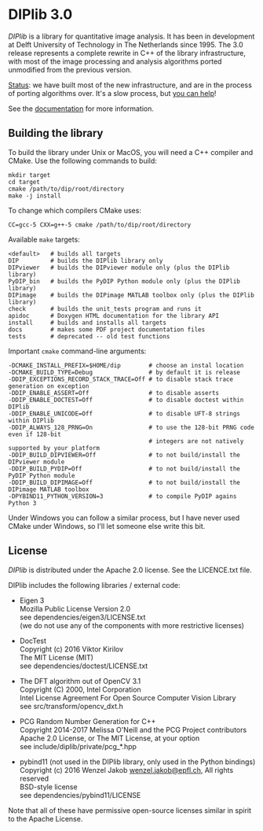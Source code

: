 # DIPlib 3.0

*DIPlib* is a library for quantitative image analysis. It has been in development
at Delft University of Technology in The Netherlands since 1995. The 3.0 release
represents a complete rewrite in C++ of the library infrastructure, with most of
the image processing and analysis algorithms ported unmodified from the previous
version.

[Status](src/documentation/workplan.md):
we have built most of the new infrastructure, and are in the process of
porting algorithms over. It's a slow process, but
[you can help](src/documentation/workplan.md)!

See the [documentation](https://diplib.github.io/diplib-docs/) for more information.

## Building the library

To build the library under Unix or MacOS, you will need a C++ compiler and CMake.
Use the following commands to build:

    mkdir target
    cd target
    cmake /path/to/dip/root/directory
    make -j install

To change which compilers CMake uses:

    CC=gcc-5 CXX=g++-5 cmake /path/to/dip/root/directory

Available `make` targets:

    <default>   # builds all targets
    DIP         # builds the DIPlib library only
    DIPviewer   # builds the DIPviewer module only (plus the DIPlib library)
    PyDIP_bin   # builds the PyDIP Python module only (plus the DIPlib library)
    DIPimage    # builds the DIPimage MATLAB toolbox only (plus the DIPlib library)
    check       # builds the unit_tests program and runs it
    apidoc      # Doxygen HTML documentation for the library API
    install     # builds and installs all targets
    docs        # makes some PDF project documentation files
    tests       # deprecated -- old test functions

Important `cmake` command-line arguments:

    -DCMAKE_INSTALL_PREFIX=$HOME/dip        # choose an instal location
    -DCMAKE_BUILD_TYPE=Debug                # by default it is release
    -DDIP_EXCEPTIONS_RECORD_STACK_TRACE=Off # to disable stack trace generation on exception
    -DDIP_ENABLE_ASSERT=Off                 # to disable asserts
    -DDIP_ENABLE_DOCTEST=Off                # to disable doctest within DIPlib
    -DDIP_ENABLE_UNICODE=Off                # to disable UFT-8 strings within DIPlib
    -DDIP_ALWAYS_128_PRNG=On                # to use the 128-bit PRNG code even if 128-bit
                                            # integers are not natively supported by your platform
    -DDIP_BUILD_DIPVIEWER=Off               # to not build/install the DIPviewer module
    -DDIP_BUILD_PYDIP=Off                   # to not build/install the PyDIP Python module
    -DDIP_BUILD_DIPIMAGE=Off                # to not build/install the DIPimage MATLAB toolbox
    -DPYBIND11_PYTHON_VERSION=3             # to compile PyDIP agains Python 3

Under Windows you can follow a similar process, but I have never used CMake under
Windows, so I'll let someone else write this bit.

## License

*DIPlib* is distributed under the Apache 2.0 license. See the LICENCE.txt file.

DIPlib includes the following libraries / external code:

- Eigen 3  
  Mozilla Public License Version 2.0  
  see dependencies/eigen3/LICENSE.txt  
  (we do not use any of the components with more restrictive licenses)

- DocTest  
  Copyright (c) 2016 Viktor Kirilov  
  The MIT License (MIT)  
  see dependencies/doctest/LICENSE.txt

- The DFT algorithm out of OpenCV 3.1  
  Copyright (C) 2000, Intel Corporation  
  Intel License Agreement For Open Source Computer Vision Library  
  see src/transform/opencv_dxt.h

- PCG Random Number Generation for C++  
  Copyright 2014-2017 Melissa O'Neill and the PCG Project contributors  
  Apache 2.0 License, or The MIT License, at your option  
  see include/diplib/private/pcg_*.hpp

- pybind11 (not used in the DIPlib library, only used in the Python bindings)  
  Copyright (c) 2016 Wenzel Jakob <wenzel.jakob@epfl.ch>, All rights reserved  
  BSD-style license  
  see dependencies/pybind11/LICENSE

Note that all of these have permissive open-source licenses similar in spirit
to the Apache License.
